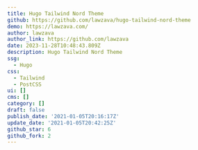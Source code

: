 ```yaml
---
title: Hugo Tailwind Nord Theme
github: https://github.com/lawzava/hugo-tailwind-nord-theme
demo: https://lawzava.com/
author: lawzava
author_link: https://github.com/lawzava
date: 2023-11-28T10:48:43.809Z
description: Hugo Tailwind Nord Theme
ssg:
  - Hugo
css:
  - Tailwind
  - PostCSS
ui: []
cms: []
category: []
draft: false
publish_date: '2021-01-05T20:16:17Z'
update_date: '2021-01-05T20:42:25Z'
github_star: 6
github_fork: 2
---
```

